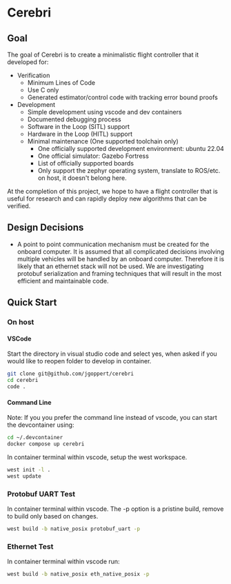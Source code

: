 # Cerebri

## Goal
The goal of Cerebri is to create a minimalistic flight controller that it developed for:
* Verification
	* Minimum Lines of Code
	* Use C only
	* Generated estimator/control code with tracking error bound proofs
* Development
	* Simple development using vscode and dev containers
	* Documented debugging process
	* Software in the Loop (SITL) support
	* Hardware in the Loop (HITL) support
    * Minimal maintenance (One supported toolchain only)
	  * One officially supported development environment: ubuntu 22.04
      * One official simulator: Gazebo Fortress
      * List of officially supported boards
	  * Only support the zephyr operating system, translate to ROS/etc. on host, it doesn't belong here.

At the completion of this project, we hope to have a flight controller that is useful
for research and can rapidly deploy new algorithms that can be verified.

## Design Decisions

* A point to point communication mechanism must be created for the onboard computer. It is assumed that all complicated decisions involving multiple vehicles will be handled by an onboard computer. Therefore it is likely that an ethernet stack will not be used. We are investigating protobuf serialization and framing techniques that will result in the most efficient and maintainable code.

## Quick Start

### On host

#### VSCode
Start the directory in visual studio code and select yes, when asked if you would like to reopen folder to develop in container.
```bash
git clone git@github.com/jgoppert/cerebri
cd cerebri
code .
```

#### Command Line
Note: If you you prefer the command line instead of vscode, you can start the devcontainer using:
```bash
cd ~/.devcontainer
docker compose up cerebri
```

In container terminal within vscode, setup the west workspace.
```bash
west init -l .
west update
```

### Protobuf UART Test
In container terminal within vscode. The -p option is a pristine build,
remove to build only based on changes.
```bash
west build -b native_posix protobuf_uart -p
```

### Ethernet Test
In container terminal within vscode run:
```bash
west build -b native_posix eth_native_posix -p
```
